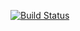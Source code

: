 [![Build Status](https://travis-ci.org/tatsuya/java8-handson-answers.svg?branch=master)](https://travis-ci.org/tatsuya/java8-handson-answers)
